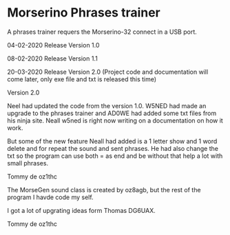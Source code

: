 # Morserino Phrases trainer

A phrases trainer requers the Morserino-32 connect in a USB port.


04-02-2020 Release Version 1.0

08-02-2020 Release Version 1.1 

20-03-2020 Release Version 2.0 (Project code and documentation will come later, only exe file and txt is released this time)

Version 2.0

Neel had updated the code from the version 1.0.
W5NED had made an upgrade to the phrases trainer and AD0WE had added some txt files from his ninja site.
Neall w5ned is right now writing on a documentation on how it work.

But some of the new feature Neall had added is a 1 letter show and 1 word delete and <ar> for repeat the sound and sent phrases.
He had also change the txt so the program can use both = as end and be without that help a lot with small phrases.

Tommy de oz1thc

The MorseGen sound class is created by oz8agb, but the rest of the program I havde code my self.

I got a lot of upgrating ideas form Thomas DG6UAX.

Tommy de oz1thc

